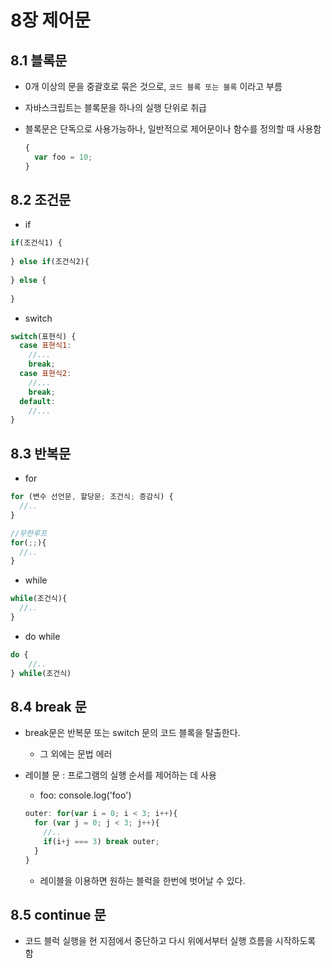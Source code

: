 # 8장 제어문

## 8.1 블록문

- 0개 이상의 문을 중괄호로 묶은 것으로, `코드 블록 또는 블록` 이라고 부름

- 자바스크립트는 블록문을 하나의 실행 단위로 취급

- 블록문은 단독으로 사용가능하나, 일반적으로 제어문이나 함수를 정의할 때 사용함

  ```js
  {
    var foo = 10;
  }
  ```

## 8.2 조건문

- if

```js
if(조건식1) {
  
} else if(조건식2){
  
} else {
  
}
```

- switch

```js
switch(표현식) {
  case 표현식1:
    //...
    break;
  case 표현식2:
    //...
    break;
  default:
    //...
}
```

## 8.3 반복문

- for

```js
for (변수 선언문, 할당문; 조건식; 증감식) {
  //..
}

//무한루프
for(;;){
  //..
}
```

- while

```js
while(조건식){
  //..
}
```

- do while

``` js
do {
	//..
} while(조건식)
```

## 8.4 break  문

- break문은 반복문 또는 switch 문의 코드 블록을 탈출한다.

  - 그 외에는 문법 에러

- 레이블 문 : 프로그램의 실행 순서를 제어하는 데 사용

  - foo: console.log('foo')

  ```js
  outer: for(var i = 0; i < 3; i++){
    for (var j = 0; j < 3; j++){
      //..
      if(i+j === 3) break outer;
    }
  }
  ```

  - 레이블을 이용하면 원하는 블럭을 한번에 벗어날 수 있다.

## 8.5 continue 문

- 코드 블럭 실행을 현 지점에서 중단하고 다시 위에서부터 실행 흐름을 시작하도록 함